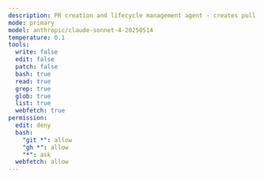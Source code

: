 ```yaml
---
description: PR creation and lifecycle management agent - creates pull requests when explicitly requested by user
mode: primary
model: anthropic/claude-sonnet-4-20250514
temperature: 0.1
tools:
  write: false
  edit: false
  patch: false
  bash: true
  read: true
  grep: true
  glob: true
  list: true
  webfetch: true
permission:
  edit: deny
  bash:
    "git *": allow
    "gh *": allow
    "*": ask
  webfetch: allow
---
```

